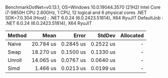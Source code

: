 BenchmarkDotNet=v0.13.1, OS=Windows 10.0.19044.3570 (21H2)
Intel Core i7-9850H CPU 2.60GHz, 1 CPU, 12 logical and 6 physical cores
.NET SDK=7.0.304
[Host]     : .NET 6.0.24 (6.0.2423.51814), X64 RyuJIT
DefaultJob : .NET 6.0.24 (6.0.2423.51814), X64 RyuJIT


| Method |      Mean |     Error |    StdDev | Allocated |
|------- |----------:|----------:|----------:|----------:|
|  Naive | 20.784 us | 0.2845 us | 0.2522 us |         - |
|   Swap | 18.270 us | 0.1500 us | 0.1330 us |         - |
| Unroll | 14.065 us | 0.0767 us | 0.0640 us |         - |
|   Simd |  1.466 us | 0.0213 us | 0.0199 us |         - |
